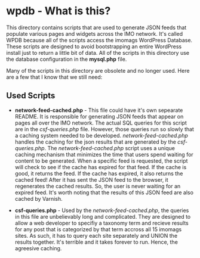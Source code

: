 # wpdb - What is this?

This directory contains scripts that are used to generate JSON feeds that populate various pages and widgets across the IMO network. It's called WPDB because all of the scripts access the imomags WordPress Database. These scripts are designed to avoid bootstrapping an entire WordPress install just to return a little bit of data. All of the scripts in this directory use the database configuration in the **mysql.php** file. 

Many of the scripts in this directory are obsolete and no longer used. Here are a few that I know that we still need:

## Used Scripts

* **network-feed-cached.php** - This file could have it's own sepearate README. It is responsible for generating JSON feeds that appear on pages all over the IMO network. The actual SQL queries for this script are in the *csf-queries.php* file. However, those queries run so slowly that a caching system needed to be developed. *network-feed-cached.php* handles the caching for the json results that are generated by the *csf-queries.php*. The *network-feed-cached.php* script uses a unique caching mechanism that minimizes the time that users spend waiting for content to be generated. When a specific feed is requested, the script will check to see if the cache has expired for that feed. If the cache is good, it returns the feed. If the cache has expired, it also returns the cached feed! After it has sent the JSON feed to the browser, it regenerates the cached results. So, the user is never waiting for an expired feed. It's worth noting that the results of this JSON feed are also cached by Varnish.

*  **csf-queries.php** - Used by the *network-feed-cached.php*, the queries in this file are unbelievably long and complicated. They are designed to allow a web developer to specifiy a taxonomy term and recieve results for any post that is categorized by that term accross all 15 imomags sites. As such, it has to query each site separately and UNION the results together. It's terrible and it takes forever to run. Hence, the agreesive caching.

